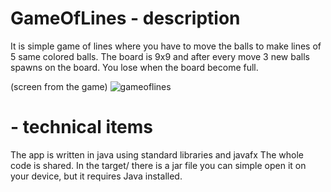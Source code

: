 # GameOfLines - description
It is simple game of lines where you have to move the balls  to make lines of 5 same colored balls.
The board is 9x9 and after every move 3 new balls spawns on the board. You lose when the board become full.

(screen from the game)
![gameoflines](https://user-images.githubusercontent.com/98922518/162595328-1857026d-fa1e-4b41-bfa2-5af36c042c41.png)

# - technical items
The app is written in java using standard libraries and javafx
The whole code is shared.
In the target/ there is a jar file you can simple open it on your device, but it requires Java installed.


